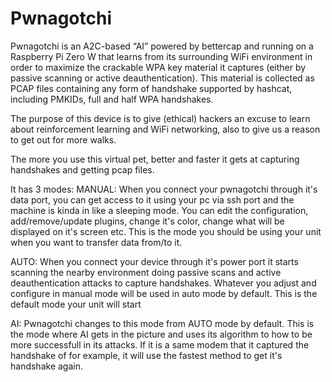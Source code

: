 # Pwnagotchi

Pwnagotchi is an A2C-based “AI” powered by bettercap and running on a Raspberry Pi Zero W that learns from its surrounding WiFi environment in order to maximize the crackable WPA key material it captures (either by passive scanning or active deauthentication). This material is collected as PCAP files containing any form of handshake supported by hashcat, including PMKIDs, full and half WPA handshakes.

The purpose of this device is to give (ethical) hackers an excuse to learn about reinforcement learning and WiFi networking, also to give us a reason to get out for more walks.


The more you use this virtual pet, better and faster it gets at capturing handshakes and getting pcap files.

It has 3 modes:
MANUAL: When you connect your pwnagotchi through it's data port, you can get access to it using your pc via ssh port and the machine is kinda in like a sleeping mode. You can edit the configuration, add/remove/update
plugins, change it's color, change what will be displayed on it's screen etc. This is the mode you should be using your unit when you want to transfer data from/to it.

AUTO: When you connect your device through it's power port it starts scanning the nearby environment doing passive scans and active deauthentication attacks to capture handshakes. Whatever you adjust and configure in manual mode will be used in auto mode by default. This is the default mode your unit will start

AI: Pwnagotchi changes to this mode from AUTO mode by default. This is the mode where AI gets in the picture and uses its algorithm to how to be more successfull in its attacks. If it is a same modem that it captured the handshake of for example, it will use the fastest method to get it's handshake again. 


